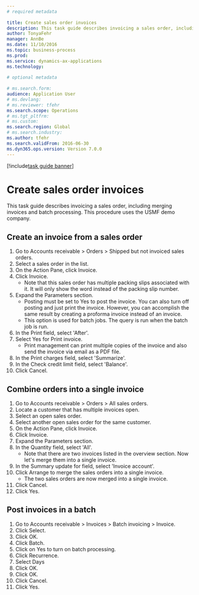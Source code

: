 ```yaml
--- 
# required metadata 
 
title: Create sales order invoices
description: This task guide describes invoicing a sales order, including merging invoices and batch processing. 
author: TonyaFehr 
manager: AnnBe 
ms.date: 11/10/2016
ms.topic: business-process 
ms.prod:  
ms.service: dynamics-ax-applications 
ms.technology:  
 
# optional metadata 
 
# ms.search.form:   
audience: Application User 
# ms.devlang:  
# ms.reviewer: tfehr 
ms.search.scope: Operations 
# ms.tgt_pltfrm:  
# ms.custom:  
ms.search.region: Global
# ms.search.industry: 
ms.author: tfehr 
ms.search.validFrom: 2016-06-30 
ms.dyn365.ops.version: Version 7.0.0 
---
```


[!include[task guide banner](.../includes/task-guide-banner.md)]

# Create sales order invoices

This task guide describes invoicing a sales order, including merging invoices and batch processing. This procedure uses the USMF demo company.


## Create an invoice from a sales order
1. Go to Accounts receivable > Orders > Shipped but not invoiced sales orders.
2. Select a sales order in the list. 
3. On the Action Pane, click Invoice.
4. Click Invoice.
    * Note that this sales order has multiple packing slips associated with it. It will only show the word <multiple> instead of the packing slip number.  
5. Expand the Parameters section.
    * Posting must be set to Yes to post the invoice. You can also turn off posting and just print the invoice. However, you can accomplish the same result by creating a proforma invoice instead of an invoice.  
    * This option is used for batch jobs. The query is run when the batch job is run.    
6. In the Print field, select 'After'.
7. Select Yes for Print invoice.
    * Print management can print  multiple copies of the invoice and also send the invoice via email as a PDF file.  
8. In the Print charges field, select 'Summarize'.
9. In the Check credit limit field, select 'Balance'.
10. Click Cancel.

## Combine orders into a single invoice
1. Go to Accounts receivable > Orders > All sales orders.
2. Locate a customer that has multiple invoices open.
3. Select an open sales order.
4. Select another open sales order for the same customer.
5. On the Action Pane, click Invoice.
6. Click Invoice.
7. Expand the Parameters section.
8. In the Quantity field, select 'All'.
    * Note that there are two invoices listed in the overview section. Now let's merge them into a single invoice.  
9. In the Summary update for field, select 'Invoice account'.
10. Click Arrange to merge the sales orders into a single invoice.
    * The two sales orders are now merged into a single invoice.   
11. Click Cancel.
12. Click Yes.

## Post invoices in a batch
1. Go to Accounts receivable > Invoices > Batch invoicing > Invoice.
2. Click Select.
3. Click OK.
4. Click Batch.
5. Click on Yes to turn on batch processing.
6. Click Recurrence.
7. Select Days
8. Click OK.
9. Click OK.
10. Click Cancel.
11. Click Yes.

